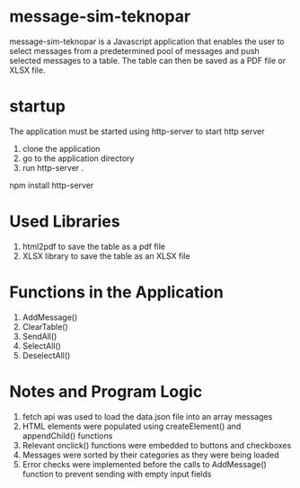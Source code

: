 # message-sim-teknopar
message-sim-teknopar is a Javascript application that enables the user to select messages from a predetermined pool of messages and push selected messages to a table.
The table can then be saved as a PDF file or XLSX file.

# startup
The application must be started using http-server
to start http server
  1. clone the application
  2. go to the application directory
  3. run http-server .

npm install http-server


# Used Libraries
1. html2pdf to save the table as a pdf file
2. XLSX library to save the table as an XLSX file

# Functions in the Application
1. AddMessage()
2. ClearTable()
3. SendAll()
4. SelectAll()
5. DeselectAll()

# Notes and Program Logic
1. fetch api was used to load the data.json file into an array messages
2. HTML elements were populated using createElement() and appendChild() functions
3. Relevant onclick() functions were embedded to buttons and checkboxes
4. Messages were sorted by their categories as they were being loaded
5. Error checks were implemented before the calls to AddMessage() function to prevent sending with empty input fields
